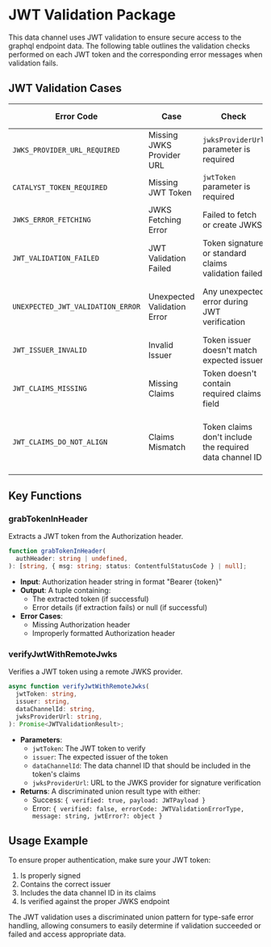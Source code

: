 # JWT Validation Package

This data channel uses JWT validation to ensure secure access to the graphql endpoint data. The following table outlines the validation checks performed on each JWT token and the corresponding error messages when validation fails.

## JWT Validation Cases

| Error Code                        | Case                        | Check                                                   | Error Message                                                |
| --------------------------------- | --------------------------- | ------------------------------------------------------- | ------------------------------------------------------------ |
| `JWKS_PROVIDER_URL_REQUIRED`      | Missing JWKS Provider URL   | `jwksProviderUrl` parameter is required                 | "JWKS Provider URL is required"                              |
| `CATALYST_TOKEN_REQUIRED`         | Missing JWT Token           | `jwtToken` parameter is required                        | "Token is required"                                          |
| `JWKS_ERROR_FETCHING`             | JWKS Fetching Error         | Failed to fetch or create JWKS                          | "Error fetching JWKS"                                        |
| `JWT_VALIDATION_FAILED`           | JWT Validation Failed       | Token signature or standard claims validation failed    | Error message from JWT library                               |
| `UNEXPECTED_JWT_VALIDATION_ERROR` | Unexpected Validation Error | Any unexpected error during JWT verification            | "Unexpected Error Verifying JWT: {error}"                    |
| `JWT_ISSUER_INVALID`              | Invalid Issuer              | Token issuer doesn't match expected issuer              | "JWT Issuer Invalid"                                         |
| `JWT_CLAIMS_MISSING`              | Missing Claims              | Token doesn't contain required claims field             | "JWT Data Channel Claims Missing"                            |
| `JWT_CLAIMS_DO_NOT_ALIGN`         | Claims Mismatch             | Token claims don't include the required data channel ID | "JWT Data Channel Claims Does not contain current ChannelId" |

## Key Functions

### grabTokenInHeader

Extracts a JWT token from the Authorization header.

```typescript
function grabTokenInHeader(
  authHeader: string | undefined,
): [string, { msg: string; status: ContentfulStatusCode } | null];
```

- **Input**: Authorization header string in format "Bearer {token}"
- **Output**: A tuple containing:
  - The extracted token (if successful)
  - Error details (if extraction fails) or null (if successful)
- **Error Cases**:
  - Missing Authorization header
  - Improperly formatted Authorization header

### verifyJwtWithRemoteJwks

Verifies a JWT token using a remote JWKS provider.

```typescript
async function verifyJwtWithRemoteJwks(
  jwtToken: string,
  issuer: string,
  dataChannelId: string,
  jwksProviderUrl: string,
): Promise<JWTValidationResult>;
```

- **Parameters**:
  - `jwtToken`: The JWT token to verify
  - `issuer`: The expected issuer of the token
  - `dataChannelId`: The data channel ID that should be included in the token's claims
  - `jwksProviderUrl`: URL to the JWKS provider for signature verification
- **Returns**: A discriminated union result type with either:
  - Success: `{ verified: true, payload: JWTPayload }`
  - Error: `{ verified: false, errorCode: JWTValidationErrorType, message: string, jwtError?: object }`

## Usage Example

To ensure proper authentication, make sure your JWT token:

1. Is properly signed
2. Contains the correct issuer
3. Includes the data channel ID in its claims
4. Is verified against the proper JWKS endpoint

The JWT validation uses a discriminated union pattern for type-safe error handling, allowing consumers to easily determine if validation succeeded or failed and access appropriate data.
